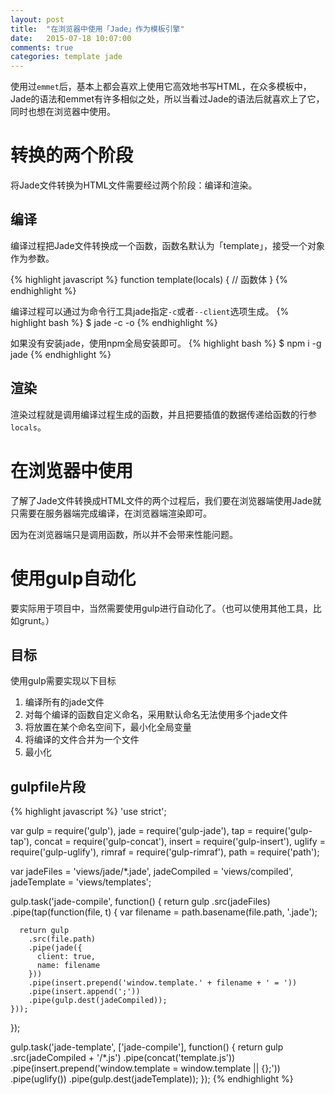 ```yaml
---
layout: post
title:  "在浏览器中使用「Jade」作为模板引擎"
date:   2015-07-18 10:07:00
comments: true
categories: template jade
---
```

使用过`emmet`后，基本上都会喜欢上使用它高效地书写HTML，在众多模板中，Jade的语法和emmet有许多相似之处，所以当看过Jade的语法后就喜欢上了它，同时也想在浏览器中使用。

# 转换的两个阶段
将Jade文件转换为HTML文件需要经过两个阶段：编译和渲染。

## 编译
编译过程把Jade文件转换成一个函数，函数名默认为「template」，接受一个对象作为参数。

{% highlight javascript %}
function template(locals) {
  // 函数体
}
{% endhighlight %}

编译过程可以通过为命令行工具jade指定`-c`或者`--client`选项生成。
{% highlight bash %}
$ jade -c <jadefile-path> -o <output-path>
{% endhighlight %}

如果没有安装jade，使用npm全局安装即可。
{% highlight bash %}
$ npm i -g jade
{% endhighlight %}

## 渲染
渲染过程就是调用编译过程生成的函数，并且把要插值的数据传递给函数的行参`locals`。

# 在浏览器中使用
了解了Jade文件转换成HTML文件的两个过程后，我们要在浏览器端使用Jade就只需要在服务器端完成编译，在浏览器端渲染即可。

因为在浏览器端只是调用函数，所以并不会带来性能问题。

# 使用gulp自动化
要实际用于项目中，当然需要使用gulp进行自动化了。（也可以使用其他工具，比如grunt。）

## 目标
使用gulp需要实现以下目标

1. 编译所有的jade文件
2. 对每个编译的函数自定义命名，采用默认命名无法使用多个jade文件
3. 将放置在某个命名空间下，最小化全局变量
4. 将编译的文件合并为一个文件
5. 最小化

## gulpfile片段

{% highlight javascript %}
'use strict';

var gulp = require('gulp'),
    jade = require('gulp-jade'),
    tap = require('gulp-tap'),
    concat = require('gulp-concat'),
    insert = require('gulp-insert'),
    uglify = require('gulp-uglify'),
    rimraf = require('gulp-rimraf'),
    path = require('path');

var jadeFiles = 'views/jade/*.jade',
    jadeCompiled = 'views/compiled',
    jadeTemplate = 'views/templates';

gulp.task('jade-compile', function() {
  return gulp
    .src(jadeFiles)
    .pipe(tap(function(file, t) {
      var filename = path.basename(file.path, '.jade');

      return gulp
        .src(file.path)
        .pipe(jade({
          client: true,
          name: filename
        }))
        .pipe(insert.prepend('window.template.' + filename + ' = '))
        .pipe(insert.append(';'))
        .pipe(gulp.dest(jadeCompiled));
    }));
});

gulp.task('jade-template', ['jade-compile'], function() {
   return gulp
    .src(jadeCompiled + '/*.js')
    .pipe(concat('template.js'))
    .pipe(insert.prepend('window.template = window.template || {};'))
    .pipe(uglify())
    .pipe(gulp.dest(jadeTemplate));
});
{% endhighlight %}

